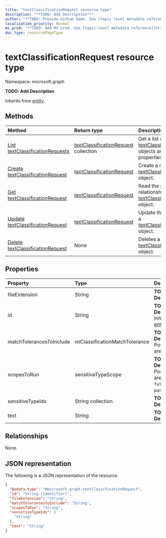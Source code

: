 ```yaml
---
title: "textClassificationRequest resource type"
description: "**TODO: Add Description**"
author: "**TODO: Provide Github Name. See [topic-level metadata reference](https://msgo.azurewebsites.net/add/document/guidelines/metadata.html#topic-level-metadata)**"
localization_priority: Normal
ms.prod: "**TODO: Add MS prod. See [topic-level metadata reference](https://msgo.azurewebsites.net/add/document/guidelines/metadata.html#topic-level-metadata)**"
doc_type: resourcePageType
---
```


# textClassificationRequest resource type

Namespace: microsoft.graph



**TODO: Add Description**


Inherits from [entity](../resources/entity.md).

## Methods
|Method|Return type|Description|
|:---|:---|:---|
|[List textClassificationRequests](../api/textclassificationrequest-list.md)|[textClassificationRequest](../resources/textclassificationrequest.md) collection|Get a list of the [textClassificationRequest](../resources/textclassificationrequest.md) objects and their properties.|
|[Create textClassificationRequest](../api/textclassificationrequest-create.md)|[textClassificationRequest](../resources/textclassificationrequest.md)|Create a new [textClassificationRequest](../resources/textclassificationrequest.md) object.|
|[Get textClassificationRequest](../api/textclassificationrequest-get.md)|[textClassificationRequest](../resources/textclassificationrequest.md)|Read the properties and relationships of a [textClassificationRequest](../resources/textclassificationrequest.md) object.|
|[Update textClassificationRequest](../api/textclassificationrequest-update.md)|[textClassificationRequest](../resources/textclassificationrequest.md)|Update the properties of a [textClassificationRequest](../resources/textclassificationrequest.md) object.|
|[Delete textClassificationRequest](../api/textclassificationrequest-delete.md)|None|Deletes a [textClassificationRequest](../resources/textclassificationrequest.md) object.|

## Properties
|Property|Type|Description|
|:---|:---|:---|
|fileExtension|String|**TODO: Add Description**|
|id|String|**TODO: Add Description** Inherited from [entity](../resources/entity.md)|
|matchTolerancesToInclude|mlClassificationMatchTolerance|**TODO: Add Description**. Possible values are: `exact`, `near`.|
|scopesToRun|sensitiveTypeScope|**TODO: Add Description**. Possible values are: `fullDocument`, `partialDocument`.|
|sensitiveTypeIds|String collection|**TODO: Add Description**|
|text|String|**TODO: Add Description**|

## Relationships
None.

## JSON representation
The following is a JSON representation of the resource.
<!-- {
  "blockType": "resource",
  "keyProperty": "id",
  "@odata.type": "microsoft.graph.textClassificationRequest",
  "baseType": "microsoft.graph.entity",
  "openType": false
}
-->
``` json
{
  "@odata.type": "#microsoft.graph.textClassificationRequest",
  "id": "String (identifier)",
  "fileExtension": "String",
  "matchTolerancesToInclude": "String",
  "scopesToRun": "String",
  "sensitiveTypeIds": [
    "String"
  ],
  "text": "String"
}
```

